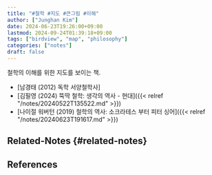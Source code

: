 ```yaml
---
title: "#철학 #지도 #큰그림 #이해"
author: ["Junghan Kim"]
date: 2024-06-23T19:26:00+09:00
lastmod: 2024-09-24T01:39:18+09:00
tags: ["birdview", "map", "philosophy"]
categories: ["notes"]
draft: false
---
```


철학의 이해를 위한 지도를 보이는 책.

-   [남경태 (2012) 독학 서양철학사]
-   [김필영 (2024) 뚝딱 철학: 생각의 역사 - 현대]({{< relref "/notes/20240522T135522.md" >}})
-   [나이절 워버턴 (2019) 철학의 역사: 소크라테스 부터 피터 싱어]({{< relref "/notes/20240623T191617.md" >}})


## Related-Notes {#related-notes}

## References

<style>.csl-entry{text-indent: -1.5em; margin-left: 1.5em;}</style><div class="csl-bib-body">
</div>
